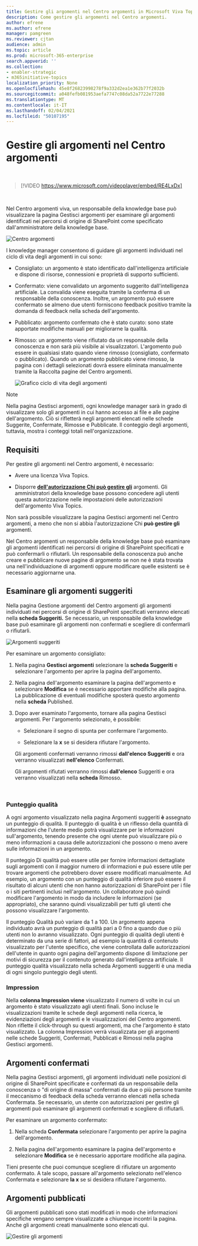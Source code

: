 ```yaml
---
title: Gestire gli argomenti nel Centro argomenti in Microsoft Viva Topics
description: Come gestire gli argomenti nel Centro argomenti.
author: efrene
ms.author: efrene
manager: pamgreen
ms.reviewer: cjtan
audience: admin
ms.topic: article
ms.prod: microsoft-365-enterprise
search.appverid: ''
ms.collection:
- enabler-strategic
- m365initiative-topics
localization_priority: None
ms.openlocfilehash: 45e8f26823998278f9a332d2ea1e362b77f2032b
ms.sourcegitcommit: a048fefb081953aefa7747c08da52a7722e77288
ms.translationtype: MT
ms.contentlocale: it-IT
ms.lasthandoff: 02/04/2021
ms.locfileid: "50107195"
---
```

# <a name="manage-topics-in-the-topic-center"></a>Gestire gli argomenti nel Centro argomenti 

</br>

> [!VIDEO https://www.microsoft.com/videoplayer/embed/RE4LxDx]  

</br>


Nel Centro argomenti viva, un responsabile  della knowledge base può visualizzare la pagina Gestisci argomenti per esaminare gli argomenti identificati nei percorsi di origine di SharePoint come specificato dall'amministratore della knowledge base.  

   ![Centro argomenti](../media/knowledge-management/topic-center.png) </br> 



I knowledge manager consentono di guidare gli argomenti individuati nel ciclo di vita degli argomenti in cui sono:

- Consigliato: un argomento è stato identificato dall'intelligenza artificiale e dispone di risorse, connessioni e proprietà di supporto sufficienti.
- Confermato: viene convalidato un argomento suggerito dall'intelligenza artificiale. La convalida viene eseguita tramite la conferma di un responsabile della conoscenza. Inoltre, un argomento può essere confermato se almeno due utenti forniscono feedback positivo tramite la domanda di feedback nella scheda dell'argomento.
- Pubblicato: argomento confermato che è stato curato: sono state apportate modifiche manuali per migliorarne la qualità.
- Rimosso: un argomento viene rifiutato da un responsabile della conoscenza e non sarà più visibile ai visualizzatori. L'argomento può essere in qualsiasi stato quando viene rimosso (consigliato, confermato o pubblicato). Quando un argomento pubblicato viene rimosso, la pagina con i dettagli selezionati dovrà essere eliminata manualmente tramite la Raccolta pagine del Centro argomenti.

   ![Grafico ciclo di vita degli argomenti](../media/knowledge-management/topic-lifecycle.png) </br> 

> [!Note] 
> Nella pagina Gestisci argomenti, ogni knowledge manager sarà in grado di visualizzare solo gli argomenti in cui hanno accesso ai file e alle pagine dell'argomento. Ciò si rifletterà negli argomenti elencati nelle schede Suggerite, Confermate, Rimosse e Pubblicate. Il conteggio degli argomenti, tuttavia, mostra i conteggi totali nell'organizzazione.

## <a name="requirements"></a>Requisiti

Per gestire gli argomenti nel Centro argomenti, è necessario:
- Avere una licenza Viva Topics.

- Disporre [**dell'autorizzazione Chi può gestire gli**](https://docs.microsoft.com/microsoft-365/knowledge/topic-experiences-user-permissions) argomenti. Gli amministratori della knowledge base possono concedere agli utenti questa autorizzazione nelle impostazioni delle autorizzazioni dell'argomento Viva Topics. 

Non sarà possibile visualizzare la pagina Gestisci argomenti nel Centro argomenti, a meno che non si abbia l'autorizzazione Chi **può gestire gli** argomenti.

Nel Centro argomenti un responsabile della knowledge base può esaminare gli argomenti identificati nei percorsi di origine di SharePoint specificati e può confermarli o rifiutarli. Un responsabile della conoscenza può anche creare e pubblicare nuove pagine di argomento se non ne è stata trovata una nell'individuazione di argomenti oppure modificare quelle esistenti se è necessario aggiornarne una.


## <a name="review-suggested-topics"></a>Esaminare gli argomenti suggeriti

Nella pagina Gestione argomenti del Centro argomenti gli argomenti individuati nei percorsi di origine di SharePoint specificati verranno elencati nella **scheda Suggeriti.** Se necessario, un responsabile della knowledge base può esaminare gli argomenti non confermati e scegliere di confermarli o rifiutarli.

   ![Argomenti suggeriti](../media/knowledge-management/quality-score.png) </br> 

Per esaminare un argomento consigliato:

1. Nella pagina **Gestisci argomenti** selezionare la **scheda Suggeriti** e selezionare l'argomento per aprire la pagina dell'argomento.</br>

2. Nella pagina dell'argomento esaminare la pagina dell'argomento e selezionare **Modifica** se è necessario apportare modifiche alla pagina. La pubblicazione di eventuali modifiche sposterà questo argomento nella **scheda** Published.

3. Dopo aver esaminato l'argomento, tornare alla pagina Gestisci argomenti. Per l'argomento selezionato, è possibile:

   - Selezionare il segno di spunta per confermare l'argomento.
    
   - Selezionare la **x** se si desidera rifiutare l'argomento.

    Gli argomenti confermati verranno rimossi **dall'elenco Suggeriti** e ora verranno visualizzati **nell'elenco** Confermati.

    Gli argomenti rifiutati verranno rimossi **dall'elenco** Suggeriti e ora verranno visualizzati nella **scheda** Rimosso.

   </br> 

### <a name="quality-score"></a>Punteggio qualità

A ogni argomento visualizzato nella pagina Argomenti suggeriti <b>è</b> assegnato un punteggio di qualità. Il punteggio di qualità è un riflesso della quantità di informazioni che l'utente medio potrà visualizzare per le informazioni sull'argomento, tenendo presente che ogni utente può visualizzare più o meno informazioni a causa delle autorizzazioni che possono o meno avere sulle informazioni in un argomento. 

Il punteggio Di qualità può essere utile per fornire informazioni dettagliate sugli argomenti con il maggior numero di informazioni e può essere utile per trovare argomenti che potrebbero dover essere modificati manualmente.  Ad esempio, un argomento con un punteggio di qualità inferiore può essere il risultato di alcuni utenti che non hanno autorizzazioni di SharePoint per i file o i siti pertinenti inclusi nell'argomento. Un collaboratore può quindi modificare l'argomento in modo da includere le informazioni (se appropriato), che saranno quindi visualizzabili per tutti gli utenti che possono visualizzare l'argomento.

Il punteggio Qualità può variare da 1 a 100. Un argomento appena individuato avrà un punteggio di qualità pari a 0 fino a quando due o più utenti non lo avranno visualizzato. Ogni punteggio di qualità degli utenti è determinato da una serie di fattori, ad esempio la quantità di contenuto visualizzato per l'utente specifico, che viene controllata dalle autorizzazioni dell'utente in quanto ogni pagina dell'argomento dispone di limitazione per motivi di sicurezza per il contenuto generato dall'intelligenza artificiale. Il punteggio qualità visualizzato nella scheda Argomenti suggeriti è una media di ogni singolo punteggio degli utenti.

### <a name="impressions"></a>Impression

Nella <b>colonna Impression viene</b> visualizzato il numero di volte in cui un argomento è stato visualizzato agli utenti finali. Sono incluse le visualizzazioni tramite le schede degli argomenti nella ricerca, le evidenziazioni degli argomenti e le visualizzazioni del Centro argomenti. Non riflette il click-through su questi argomenti, ma che l'argomento è stato visualizzato. La colonna Impression verrà visualizzata per gli argomenti nelle schede Suggeriti, Confermati, Pubblicati e Rimossi nella pagina Gestisci argomenti.


## <a name="confirmed-topics"></a>Argomenti confermati

Nella pagina Gestisci argomenti, gli argomenti individuati nelle posizioni di origine di SharePoint specificate e confermati da un responsabile della conoscenza o "di  origine di massa" confermati da due o più persone tramite il meccanismo di feedback della scheda verranno elencati nella scheda Confermata. Se necessario, un utente con autorizzazioni per gestire gli argomenti può esaminare gli argomenti confermati e scegliere di rifiutarli.

Per esaminare un argomento confermato:

1. Nella scheda **Confermata** selezionare l'argomento per aprire la pagina dell'argomento.</br>

2. Nella pagina dell'argomento esaminare la pagina dell'argomento e selezionare **Modifica** se è necessario apportare modifiche alla pagina.

Tieni presente che puoi comunque scegliere di rifiutare un argomento confermato.  A tale scopo, passare all'argomento selezionato nell'elenco Confermata e selezionare **la x** se si desidera rifiutare l'argomento.

## <a name="published-topics"></a>Argomenti pubblicati
Gli argomenti pubblicati sono stati modificati in modo che informazioni specifiche vengano sempre visualizzate a chiunque incontri la pagina. Anche gli argomenti creati manualmente sono elencati qui.

   ![Gestire gli argomenti](../media/knowledge-management/manage-topics-new.png) </br> 




